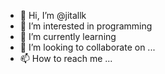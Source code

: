 - 👋 Hi, I’m @jitallk
- 👀 I’m interested in programming
- 🌱 I’m currently learning 
- 💞️ I’m looking to collaborate on ...
- 📫 How to reach me ...

<!---
jitallk/jitallk is a ✨ special ✨ repository because its `README.md` (this file) appears on your GitHub profile.
You can click the Preview link to take a look at your changes.
--->
